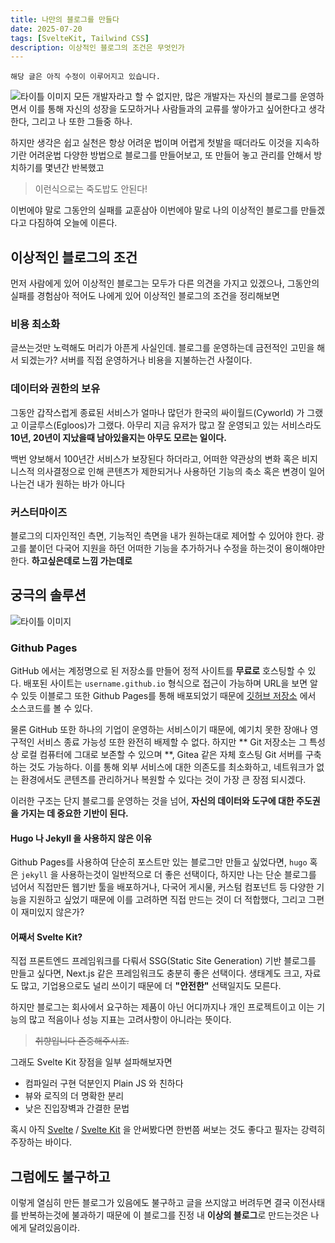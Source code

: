 ```yaml
---
title: 나만의 블로그를 만들다
date: 2025-07-20
tags: [SvelteKit, Tailwind CSS]
description: 이상적인 블로그의 조건은 무엇인가
---
```

```text
해당 글은 아직 수정이 이루어지고 있습니다.
```
![타이틀 이미지](/posts/my-ideal-dev-blog/title.png)
모든 개발자라고 할 수 없지만, 많은 개발자는 자신의 블로그를 운영하면서 이를 통해 자신의 성장을 도모하거나 사람들과의 교류를 쌓아가고 싶어한다고 생각한다, 그리고 나 또한 그들중 하나.

하지만 생각은 쉽고 실천은 항상 어려운 법이며 어렵게 첫발을 때더라도 이것을 지속하기란 어려운법 다양한 방법으로 블로그를 만들어보고, 또 만들어 놓고 관리를 안해서 방치하기를 몇년간 반복했고

> 이런식으로는 죽도밥도 안된다!

이번에야 말로 그동안의 실패를 교훈삼아 이번에야 말로 나의 이상적인 블로그를 만들겠다고 다짐하여 오늘에 이른다.

## 이상적인 블로그의 조건
먼저 사람에게 있어 이상적인 블로그는 모두가 다른 의견을 가지고 있겠으나, 그동안의 실패를 경험삼아 적어도 나에게 있어 이상적인 블로그의 조건을 정리해보면

### 비용 최소화
글쓰는것만 노력해도 머리가 아픈게 사실인데. 블로그를 운영하는데 금전적인 고민을 해서 되겠는가? 서버를 직접 운영하거나 비용을 지불하는건 사절이다.

### 데이터와 권한의 보유
그동안 갑작스럽게 종료된 서비스가 얼마나 많던가 한국의 싸이월드(Cyworld) 가 그랬고 이글루스(Egloos)가 그랬다. 아무리 지금 유저가 많고 잘 운영되고 있는 서비스라도 **10년, 20년이 지났을때 남아있을지는 아무도 모르는 일이다.**

백번 양보해서 100년간 서비스가 보장된다 하더라고, 어떠한 약관상의 변화 혹은 비지니스적 의사결정으로 인해 콘텐츠가 제한되거나 사용하던 기능의 축소 혹은 변경이 일어나는건 내가 원하는 바가 아니다

### 커스터마이즈

블로그의 디자인적인 측면, 기능적인 측면을 내가 원하는대로 제어할 수 있어야 한다. 광고를 붙이던 다국어 지원을 하던 어떠한 기능을 추가하거나 수정을 하는것이 용이해야만 한다. **하고싶은데로 느낌 가는데로**

## 궁극의 솔루션
![타이틀 이미지](/posts/my-ideal-dev-blog/silver-bullet.png)
### Github Pages
GitHub 에서는 계정명으로 된 저장소를 만들어 정적 사이트를 **무료로** 호스팅할 수 있다. 배포된 사이트는 `username.github.io` 형식으로 접근이 가능하며 URL을 보면 알수 있듯 이블로그 또한 Github Pages를 통해 배포되었기 때문에 [깃허브 저장소](https://github.com/ironpark/ironpark.github.io/) 에서 소스코드를 볼 수 있다.

물론 GitHub 또한 하나의 기업이 운영하는 서비스이기 때문에, 예기치 못한 장애나 영구적인 서비스 종료 가능성 또한 완전히 배제할 수 없다. 하지만 ** Git 저장소는 그 특성상 로컬 컴퓨터에 그대로 보존할 수 있으며 **, Gitea 같은 자체 호스팅 Git 서버를 구축하는 것도 가능하다. 이를 통해 외부 서비스에 대한 의존도를 최소화하고, 네트워크가 없는 환경에서도 콘텐츠를 관리하거나 복원할 수 있다는 것이 가장 큰 장점 되시겠다.

이러한 구조는 단지 블로그를 운영하는 것을 넘어, **자신의 데이터와 도구에 대한 주도권을 가지는 데 중요한 기반이 된다.**

#### Hugo 나 Jekyll 을 사용하지 않은 이유

Github Pages를 사용하여 단순히 포스트만 있는 블로그만 만들고 싶었다면, `hugo` 혹은 `jekyll` 을 사용하는것이 일반적으로 더 좋은 선택이다, 하지만 나는 단순 블로그를 넘어서 직접만든 웹기반 툴을 배포하거나, 다국어 게시물, 커스텀 컴포넌트 등 다양한 기능을 지원하고 싶었기 때문에 이를 고려하면 직접 만드는 것이 더 적합했다, 그리고 그편이 재미있지 않은가?

#### 어째서 Svelte Kit?

직접 프론트엔드 프레임워크를 다뤄서 SSG(Static Site Generation) 기반 블로그를 만들고 싶다면, Next.js 같은 프레임워크도 충분히 좋은 선택이다. 생태계도 크고, 자료도 많고, 기업용으로도 널리 쓰이기 때문에 더 **"안전한"** 선택일지도 모른다.

하지만 블로그는 회사에서 요구하는 제품이 아닌 어디까지나 개인 프로젝트이고 이는 기능의 많고 적음이나 성능 지표는 고려사항이 아니라는 뜻이다.
> ~~취향입니다 존중해주시죠.~~

그래도 Svelte Kit 장점을 일부 설파해보자면
- 컴파일러 구현 덕분인지 Plain JS 와 친하다
- 뷰와 로직의 더 명확한 분리
- 낮은 진입장벽과 간결한 문법

혹시 아직 [Svelte](https://svelte.dev/) / [Svelte Kit](https://svelte.dev/docs/kit/introduction) 을 안써봤다면 한번쯤 써보는 것도 좋다고 필자는 강력히 주장하는 바이다.

## 그럼에도 불구하고

이렇게 열심히 만든 블로그가 있음에도 불구하고 글을 쓰지않고 버려두면 결국 이전사태를 반복하는것에 불과하기 때문에 이 블로그를 진정 내 **이상의 블로그**로 만드는것은 나에게 달려있음이라.

